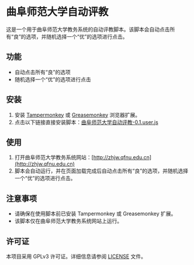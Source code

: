 # 曲阜师范大学自动评教

这是一个用于曲阜师范大学教务系统的自动评教脚本。该脚本会自动点击所有“良”的选项，并随机选择一个“优”的选项进行点击。

## 功能

- 自动点击所有“良”的选项
- 随机选择一个“优”的选项进行点击

## 安装

1. 安装 [Tampermonkey](https://www.tampermonkey.net/) 或 [Greasemonkey](https://www.greasespot.net/) 浏览器扩展。
2. 点击以下链接直接安装脚本：[曲阜师范大学自动评教-0.1.user.js](https://greasyfork.org/zh-CN/scripts/521217-%E6%9B%B2%E9%98%9C%E5%B8%88%E8%8C%83%E5%A4%A7%E5%AD%A6%E8%87%AA%E5%8A%A8%E8%AF%84%E6%95%99)

## 使用

1. 打开曲阜师范大学教务系统网站：[http://zhjw.qfnu.edu.cn](http://zhjw.qfnu.edu.cn)
2. 脚本会自动运行，并在页面加载完成后自动点击所有“良”的选项，并随机选择一个“优”的选项进行点击。

## 注意事项

- 请确保在使用脚本前已安装 Tampermonkey 或 Greasemonkey 扩展。
- 该脚本仅在曲阜师范大学教务系统网站上运行。

## 许可证

本项目采用 GPLv3 许可证。详细信息请参阅 [LICENSE](LICENSE) 文件。
